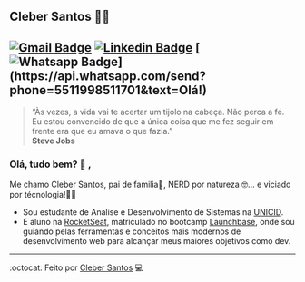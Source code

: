 ## Cleber Santos :man_astronaut:

[![Gmail Badge](https://img.shields.io/badge/-My_Gmail-c14438?style=flat-square&logo=Gmail&logoColor=white&link=mailto:cleber7284@gmail.com)](mailto:cleber7284@gmail.com)
[![Linkedin Badge](https://img.shields.io/badge/-Cleber_Santos-blue?style=flat-square&logo=Linkedin&logoColor=white&link=https://www.linkedin.com/in/cleber-rodrigo-santos/)](https://www.linkedin.com/in/cleber-rodrigo-santos/)
[![Whatsapp Badge](https://img.shields.io/badge/-My_Whatsapp-4CA143?style=flat-square&labelColor=4CA143&logo=whatsapp&logoColor=white&link=https://api.whatsapp.com/send?phone=5511998511701&text=Olá!)](https://api.whatsapp.com/send?phone=5511998511701&text=Olá!)
---
> “Às vezes, a vida vai te acertar um tijolo na cabeça. Não perca a fé. Eu estou convencido de que a única coisa que me fez seguir em frente era que eu amava o que fazia.”  
> **Steve Jobs**

### Olá, tudo bem? :vulcan_salute: ,

Me chamo Cleber Santos, pai de familia:bearded_person:, NERD por natureza :nerd_face:... e viciado por técnologia!:man_technologist:
* Sou estudante de Analise e Desenvolvimento de Sistemas na [UNICID](https://www.unicid.edu.br/).
* E aluno na [RocketSeat](https://rocketseat.com.br), matriculado no bootcamp [Launchbase](https://rocketseat.com.br/launchbase), onde sou guiando pelas ferramentas e conceitos mais modernos de desenvolvimento web para alcançar meus maiores objetivos como dev.

---
:octocat: Feito por [Cleber Santos](https://github.com/cleber-santos) :computer:
